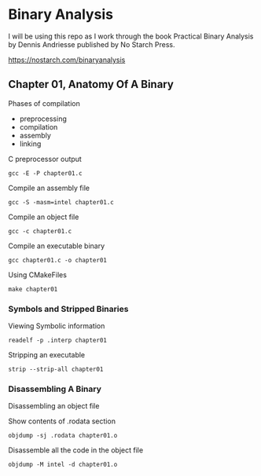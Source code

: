 # Binary Analysis

I will be using this repo as I work through the book Practical Binary Analysis by Dennis Andriesse
published by No Starch Press.

https://nostarch.com/binaryanalysis


## Chapter 01, Anatomy Of A Binary

Phases of compilation
- preprocessing
- compilation
- assembly
- linking

C preprocessor output

```gcc -E -P chapter01.c```

Compile an assembly file

```gcc -S -masm=intel chapter01.c```

Compile an object file

```gcc -c chapter01.c```

Compile an executable binary

```gcc chapter01.c -o chapter01```

Using CMakeFiles

```make chapter01```

### Symbols and Stripped Binaries

Viewing Symbolic information

```readelf -p .interp chapter01```

Stripping an executable

```strip --strip-all chapter01```

### Disassembling A Binary

Disassembling an object file

Show contents of .rodata section

```objdump -sj .rodata chapter01.o```

Disassemble all the code in the object file

```objdump -M intel -d chapter01.o```

